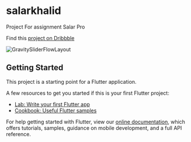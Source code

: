 # salarkhalid

Project For assignment
Salar Pro

Find this [project on Dribbble](https://dribbble.com/shots/3845707-Gravity-Slider)

![GravitySliderFlowLayout](https://f.flockusercontent2.com/544bebf15076470414771a9d)

## Getting Started

This project is a starting point for a Flutter application.

A few resources to get you started if this is your first Flutter project:

- [Lab: Write your first Flutter app](https://flutter.dev/docs/get-started/codelab)
- [Cookbook: Useful Flutter samples](https://flutter.dev/docs/cookbook)

For help getting started with Flutter, view our
[online documentation](https://flutter.dev/docs), which offers tutorials,
samples, guidance on mobile development, and a full API reference.
